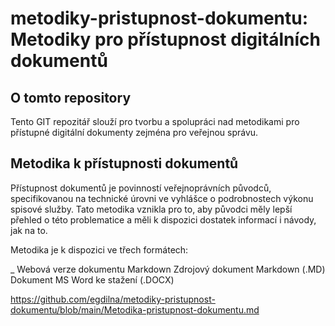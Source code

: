 # metodiky-pristupnost-dokumentu: Metodiky pro přístupnost digitálních dokumentů
## O tomto repository
Tento GIT repozitář slouží pro tvorbu a spolupráci nad metodikami pro přístupné digitální dokumenty zejména pro veřejnou správu.
## Metodika k přístupnosti dokumentů
Přístupnost dokumentů je povinností veřejnoprávních původců, specifikovanou na technické úrovni ve vyhlášce o podrobnostech výkonu spisové služby. Tato metodika vznikla pro to, aby původci měly lepší přehled o této problematice a měli k dispozici dostatek informací i návody, jak na to.

Metodika je k dispozici ve třech formátech:

_ Webová verze dokumentu Markdown
Zdrojový dokument Markdown (.MD)
Dokument MS Word ke stažení (.DOCX)

https://github.com/egdilna/metodiky-pristupnost-dokumentu/blob/main/Metodika-pristupnost-dokumentu.md